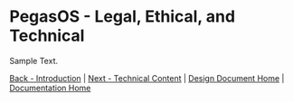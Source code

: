 # PegasOS - Legal, Ethical, and Technical

Sample Text.

[Back - Introduction](1_INTRODUCTION.md) | [Next - Technical Content](3_TECHNICAL_CONTENT.md) | 
[Design Document Home](DESIGN_DOCUMENT.md) | [Documentation Home](../README.md)